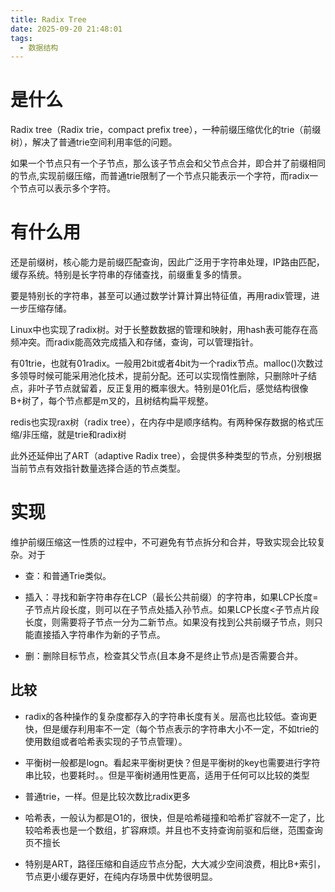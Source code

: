 ```yaml
---
title: Radix Tree
date: 2025-09-20 21:48:01
tags:
  - 数据结构
---
```


# 是什么

Radix tree（Radix trie，compact prefix tree），一种前缀压缩优化的trie（前缀树），解决了普通trie空间利用率低的问题。

如果一个节点只有一个子节点，那么该子节点会和父节点合并，即合并了前缀相同的节点,实现前缀压缩，而普通trie限制了一个节点只能表示一个字符，而radix一个节点可以表示多个字符。

# 有什么用

还是前缀树，核心能力是前缀匹配查询，因此广泛用于字符串处理，IP路由匹配，缓存系统。特别是长字符串的存储查找，前缀重复多的情景。

要是特别长的字符串，甚至可以通过数学计算计算出特征值，再用radix管理，进一步压缩存储。



Linux中也实现了radix树。对于长整数数据的管理和映射，用hash表可能存在高频冲突。而radix能高效完成插入和存储，查询，可以管理指针。

有01trie，也就有01radix。一般用2bit或者4bit为一个radix节点。malloc()次数过多领导时候可能采用池化技术，提前分配。还可以实现惰性删除，只删除叶子结点，非叶子节点就留着，反正复用的概率很大。特别是01化后，感觉结构很像B+树了，每个节点都是m叉的，且树结构扁平规整。

redis也实现rax树（radix tree），在内存中是顺序结构。有两种保存数据的格式压缩/非压缩，就是trie和radix树



此外还延伸出了ART（adaptive Radix tree），会提供多种类型的节点，分别根据当前节点有效指针数量选择合适的节点类型。

# 实现

维护前缀压缩这一性质的过程中，不可避免有节点拆分和合并，导致实现会比较复杂。对于



- 查：和普通Trie类似。

- 插入：寻找和新字符串存在LCP（最长公共前缀）的字符串，如果LCP长度=子节点片段长度，则可以在子节点处插入孙节点。如果LCP长度<子节点片段长度，则需要将子节点一分为二新节点。如果没有找到公共前缀子节点，则只能直接插入字符串作为新的子节点。

- 删：删除目标节点，检查其父节点(且本身不是终止节点)是否需要合并。

  





## 比较

- radix的各种操作的复杂度都存入的字符串长度有关。层高也比较低。查询更快，但是缓存利用率不一定（每个节点表示的字符串大小不一定，不如trie的使用数组或者哈希表实现的子节点管理）。

- 平衡树一般都是logn。看起来平衡树更快？但是平衡树的key也需要进行字符串比较，也要耗时。。但是平衡树通用性更高，适用于任何可以比较的类型
- 普通trie，一样。但是比较次数比radix更多
- 哈希表，一般认为都是O1的，很快，但是哈希碰撞和哈希扩容就不一定了，比较哈希表也是一个数组，扩容麻烦。并且也不支持查询前驱和后继，范围查询页不擅长
- 特别是ART，路径压缩和自适应节点分配，大大减少空间浪费，相比B+索引，节点更小缓存更好，在纯内存场景中优势很明显。

